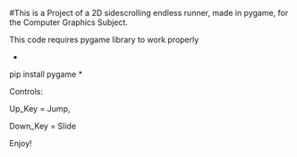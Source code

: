 #This is a Project of a 2D sidescrolling endless runner, made in pygame, for the Computer Graphics Subject.

This code requires pygame library to work properly

*
pip install pygame
*

Controls:

Up_Key = Jump,

Down_Key = Slide

Enjoy!
